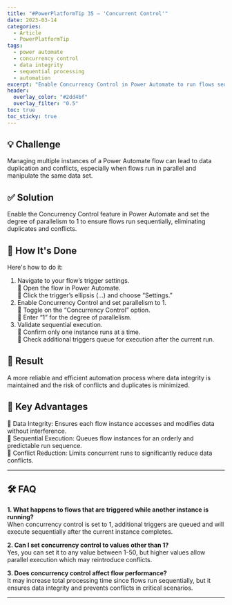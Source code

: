 ```yaml
---
title: "#PowerPlatformTip 35 – 'Concurrent Control'"
date: 2023-03-14
categories:
  - Article
  - PowerPlatformTip
tags:
  - power automate
  - concurrency control
  - data integrity
  - sequential processing
  - automation
excerpt: "Enable Concurrency Control in Power Automate to run flows sequentially, prevent data duplication, and ensure data integrity. Optimize automation reliability."
header:
  overlay_color: "#2dd4bf"
  overlay_filter: "0.5"
toc: true
toc_sticky: true
---
```


## 💡 Challenge
Managing multiple instances of a Power Automate flow can lead to data duplication and conflicts, especially when flows run in parallel and manipulate the same data set.

## ✅ Solution
Enable the Concurrency Control feature in Power Automate and set the degree of parallelism to 1 to ensure flows run sequentially, eliminating duplicates and conflicts.

## 🔧 How It's Done
Here's how to do it:
1. Navigate to your flow’s trigger settings.  
   🔸 Open the flow in Power Automate.  
   🔸 Click the trigger’s ellipsis (…) and choose “Settings.”
2. Enable Concurrency Control and set parallelism to 1.  
   🔸 Toggle on the “Concurrency Control” option.  
   🔸 Enter “1” for the degree of parallelism.
3. Validate sequential execution.  
   🔸 Confirm only one instance runs at a time.  
   🔸 Check additional triggers queue for execution after the current run.

## 🎉 Result
A more reliable and efficient automation process where data integrity is maintained and the risk of conflicts and duplicates is minimized.

## 🌟 Key Advantages
🔸 Data Integrity: Ensures each flow instance accesses and modifies data without interference.  
🔸 Sequential Execution: Queues flow instances for an orderly and predictable run sequence.  
🔸 Conflict Reduction: Limits concurrent runs to significantly reduce data conflicts.

---

## 🛠️ FAQ
**1. What happens to flows that are triggered while another instance is running?**  
When concurrency control is set to 1, additional triggers are queued and will execute sequentially after the current instance completes.

**2. Can I set concurrency control to values other than 1?**  
Yes, you can set it to any value between 1-50, but higher values allow parallel execution which may reintroduce conflicts.

**3. Does concurrency control affect flow performance?**  
It may increase total processing time since flows run sequentially, but it ensures data integrity and prevents conflicts in critical scenarios.

---
